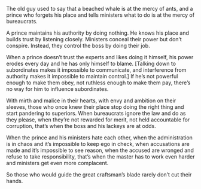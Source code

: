 The old guy used to say that
a beached whale is at the mercy of ants,
and a prince who forgets his place
and tells ministers what to do
is at the mercy of bureaucrats.

A prince maintains his authority by doing nothing.
He knows his place
and builds trust by listening closely.
Ministers conceal their power
but don’t conspire.
Instead,
they control the boss by doing their job.

When a prince
doesn’t trust the experts
and likes doing it himself,
his power erodes every day
and he has only himself to blame.
[Talking down to subordinates
makes it impossible to communicate,
and interference from authority
makes it impossible to maintain control.]
If he’s not powerful enough to make them obey,
not ruthless enough to make them pay,
there’s no way for him to influence subordinates.

With mirth and malice in their hearts,
with envy and ambition on their sleeves,
those who once knew their place
stop doing the right thing
and start pandering to superiors.
When bureaucrats ignore the law
and do as they please,
when they’re not rewarded for merit,
not held accountable for corruption,
that’s when the boss and his lackeys
are at odds.

When the prince and his ministers hate each other,
when the administration is in chaos
and it’s impossible to keep ego in check,
when accusations are made
and it’s impossible to see reason,
when the accused are wronged
and refuse to take responsibility,
that’s when the master has to work even harder
and ministers get even more complacent.

So those who would guide
the great craftsman’s blade
rarely don’t cut their hands.
